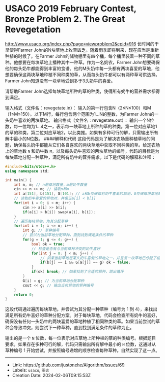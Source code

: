 # USACO 2019 February Contest, Bronze Problem 2. The Great Revegetation

http://www.usaco.org/index.php?page=viewproblem2&cpid=916
长时间的干旱使得Farmer John的N块草地上牧草匮乏。随着雨季即将到来，现在应当是重新种植的时候了。在Farmer John的储物棚里有四个桶，每个桶里装着一种不同的草种。他想要在每块草地上播种其中一种草。作为一名奶农，Farmer John想要确保他的每头奶牛都能得到丰富的食谱。他的M头奶牛每一头都有两块喜爱的草地，他想要确保这两块草地种植不同种类的草，从而每头奶牛都可以有两种草可供选择。Farmer John知道没有一块草地受到多于3头奶牛的喜爱。

请帮助Farmer John选择每块草地所种的草的种类，使得所有奶牛的营养需求都得到满足。

输入格式（文件名：revegetate.in）：
输入的第一行包含N（2≤N≤100）和M（1≤M≤150）。以下M行，每行包含两个范围为1…N的整数，为Farmer John的一头奶牛喜欢的两块草地。
输出格式（文件名：revegetate.out）：
输出一个N位数，每一位均为1…4之一，表示每一块草地上所种的草的种类。第一位对应草地1的草的种类，第二位对应草地2，以此类推。如果有多种可行的解，只需输出所有解中最小的N位数。
####解释和代码
这段代码是为了解决农场重种植草地的问题，确保每头奶牛都能从它们各自喜欢的两块草地中获取不同种类的草。给定农场上的草地数 `N` 和奶牛数 `M`，以及每头奶牛喜欢的两块草地的编号，代码的目标是为每块草地分配一种草种，满足所有奶牛的营养需求。以下是代码的解释和注释：

```cpp
#include<bits/stdc++.h>
using namespace std;

int main() {
    int n, m; // n是草地数量，m是奶牛数量
    cin >> n >> m; // 读取n和m
    int a[151], b[151], G[101]; // a和b存储每对奶牛喜爱的草地，G存储每块草地的草种
    // 读取奶牛喜爱的草地对，并保证a[i] < b[i]
    for(int i = 0; i < m; i++) {
        cin >> a[i] >> b[i];
        if(a[i] > b[i]) swap(a[i], b[i]);
    }
    // 遍历每块草地，为其分配草种
    for(int i = 1; i <= n; i++) {
        int g; // 草种编号
        // 尝试为当前草地分配草种，直到找到满足条件的草种
        for(g = 1; g <= 4; g++) {
            bool ok = true;
            // 检查是否有与当前草种冲突的奶牛喜好
            for(int j = 0; j < m; j++) {
                // 如果当前草地是某头奶牛喜爱的草地之一，并且另一块草地已分配了相同的草种
                if(b[j] == i && G[a[j]] == g) ok = false;
            }
            if(ok) break; // 如果找到了合适的草种，跳出循环
        }
        G[i] = g; // 为当前草地分配草种
        cout << g; // 输出当前草地的草种编号
    }
    return 0;
}
```

这段代码通过遍历每块草地，并尝试为其分配一种草种（编号为 1 到 4），来找出满足所有奶牛喜好的草种分配方案。对于每块草地，代码会检查所有奶牛的喜好，确保没有任何一头奶牛的两块喜爱的草地种植了相同种类的草。如果当前尝试的草种会导致冲突，则尝试下一种草种，直到找到满足条件的草种为止。

输出的是一个 `N` 位数，每一位表示对应草地上所种植的草的种类编号。根据题目要求，如果存在多种可行的解，代码只需输出所有解中最小的 `N` 位数，这通过从草种编号 1 开始尝试，并按照编号递增的顺序检查每种草种，自然实现了这一点。

---

* Link: https://github.com/justonehe/Algorithm/issues/69
* Labels: `usaco`, `图论`
* Creation Date: 2024-02-06T09:15:53Z
